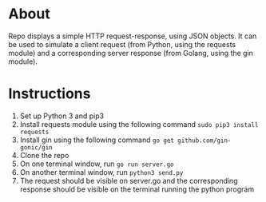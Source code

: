 About
=====
Repo displays a simple HTTP request-response, using JSON objects. It can be used to simulate a client request (from Python, using the requests module) and a corresponding server response (from Golang, using the gin module).

Instructions
============
1. Set up Python 3 and pip3
2. Install requests module using the following command `sudo pip3 install requests`
3. Install gin using the following command `go get github.com/gin-gonic/gin`
4. Clone the repo
5. On one terminal window, run `go run server.go`
6. On another terminal window, run `python3 send.py`
7. The request should be visible on server.go and the corresponding response should be visible on the terminal running the python program
